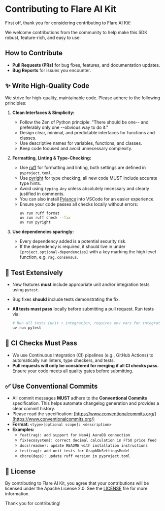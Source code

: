 # Contributing to Flare AI Kit

First off, thank you for considering contributing to Flare AI Kit!

We welcome contributions from the community to help make this SDK robust, feature-rich, and easy to use.

## How to Contribute

- **Pull Requests (PRs)** for bug fixes, features, and documentation updates.
- **Bug Reports** for issues you encounter.

## ✨ Write High-Quality Code

We strive for high-quality, maintainable code. Please adhere to the following principles:

1.  **Clean Interfaces & Simplicity:**

    - Follow the Zen of Python principle: "There should be one-- and preferably only one --obvious way to do it."
    - Design clear, minimal, and predictable interfaces for functions and classes.
    - Use descriptive names for variables, functions, and classes.
    - Keep code focused and avoid unnecessary complexity.

2.  **Formatting, Linting & Type-Checking:**

    - Use [ruff](https://docs.astral.sh/ruff/) for formatting and linting, both settings are defined in `pyproject.toml`.
    - Use [pyright](https://github.com/microsoft/pyright) for type checking, all new code MUST include accurate type hints.
    - Avoid using `typing.Any` unless absolutely necessary and clearly justified in comments.
    - You can also install [Pylance](https://marketplace.visualstudio.com/items?itemName=ms-python.vscode-pylance) into VSCode for an easier experience.
    - Ensure your code passes all checks locally without errors:
      ```bash
      uv run ruff format
      uv run ruff check --fix
      uv run pyright
      ```

3.  **Use dependencies sparingly:**
    - Every dependency added is a potential security risk.
    - If the dependency is required, it should live in under `[project.optional-dependencies]` with a key marking the high level function, e.g. `rag`, `consensus`.

## 🧪 Test Extensively

- New features **must** include appropriate unit and/or integration tests using `pytest`.
- Bug fixes **should** include tests demonstrating the fix.
- **All tests must pass** locally before submitting a pull request. Run tests via:

  ```bash
  # Run all tests (unit + integration, requires env vars for integration)
  uv run pytest
  ```

## 🚨 CI Checks Must Pass

- We use Continuous Integration (CI) pipelines (e.g., GitHub Actions) to automatically run linters, type checkers, and tests.
- **Pull requests will only be considered for merging if all CI checks pass.** Ensure your code meets all quality gates before submitting.

## ✅ Use Conventional Commits

- All commit messages **MUST** adhere to the **Conventional Commits** specification. This helps automate changelog generation and provides a clear commit history.
- Please read the specification: [https://www.conventionalcommits.org/](https://www.conventionalcommits.org/)
- **Format:** `<type>[optional scope]: <description>`
- **Examples:**
  - `feat(rag): add support for Neo4j AuraDB connection`
  - `fix(ecosystem): correct decimal calculation in FTSO price feed`
  - `docs(readme): update README with installation instructions`
  - `test(rag): add unit tests for GraphDbSettingsModel`
  - `chore(deps): update ruff version in pyproject.toml`

## 📜 License

By contributing to Flare AI Kit, you agree that your contributions will be licensed under the Apache License 2.0. See the [LICENSE](LICENSE) file for more information.

Thank you for contributing!

